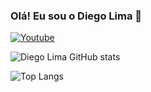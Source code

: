 

### Olá! Eu sou o Diego Lima 👋


[![Youtube](https://img.shields.io/badge/LinkedIn-0077B5?style=for-the-badge&logo=linkedin&logoColor=white)](https://www.linkedin.com/in/diegolimag)

![Diego Lima GitHub stats](https://github-readme-stats.vercel.app/api?username=limad1&theme=dark&show_icons=true)

![Top Langs](https://github-readme-stats.vercel.app/api/top-langs/?username=limad1&theme=dark&layout=compact)
